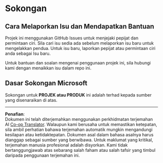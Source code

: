 <!--
CO_OP_TRANSLATOR_METADATA:
{
  "original_hash": "cd89329575372232e59605f7a08ae0df",
  "translation_date": "2025-08-27T20:33:08+00:00",
  "source_file": "SUPPORT.md",
  "language_code": "ms"
}
-->
# Sokongan

## Cara Melaporkan Isu dan Mendapatkan Bantuan  

Projek ini menggunakan GitHub Issues untuk menjejaki pepijat dan permintaan ciri. Sila cari isu sedia ada sebelum melaporkan isu baru untuk mengelakkan pendua. Untuk isu baru, laporkan pepijat atau permintaan ciri anda sebagai Isu baru.

Untuk bantuan dan soalan mengenai penggunaan projek ini, sila hubungi kami dengan menaikkan isu dalam repo ini.

## Dasar Sokongan Microsoft  

Sokongan untuk **PROJEK atau PRODUK** ini adalah terhad kepada sumber yang disenaraikan di atas.

---

**Penafian**:  
Dokumen ini telah diterjemahkan menggunakan perkhidmatan terjemahan AI [Co-op Translator](https://github.com/Azure/co-op-translator). Walaupun kami berusaha untuk memastikan ketepatan, sila ambil perhatian bahawa terjemahan automatik mungkin mengandungi kesilapan atau ketidaktepatan. Dokumen asal dalam bahasa asalnya harus dianggap sebagai sumber yang berwibawa. Untuk maklumat yang kritikal, terjemahan manusia profesional adalah disyorkan. Kami tidak bertanggungjawab atas sebarang salah faham atau salah tafsir yang timbul daripada penggunaan terjemahan ini.